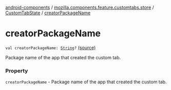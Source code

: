[android-components](../../index.md) / [mozilla.components.feature.customtabs.store](../index.md) / [CustomTabState](index.md) / [creatorPackageName](./creator-package-name.md)

# creatorPackageName

`val creatorPackageName: `[`String`](https://kotlinlang.org/api/latest/jvm/stdlib/kotlin/-string/index.html)`?` [(source)](https://github.com/mozilla-mobile/android-components/blob/master/components/feature/customtabs/src/main/java/mozilla/components/feature/customtabs/store/CustomTabsServiceState.kt#L31)

Package name of the app that created the custom tab.

### Property

`creatorPackageName` - Package name of the app that created the custom tab.